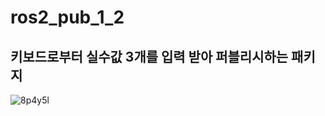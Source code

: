 # ros2_pub_1_2
## 키보드로부터 실수값 3개를 입력 받아 퍼블리시하는 패키지
![8p4y5l](https://github.com/Sungmyunghoon/ros2_pub_1_2/assets/112747810/9406d311-98cb-4c74-a069-257069edf60d)
